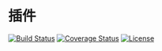 # 插件

[![Build Status](https://img.shields.io/travis/miaoxing/plugin/master.svg?style=flat-square)](https://travis-ci.org/miaoxing/plugin)
[![Coverage Status](https://img.shields.io/coveralls/miaoxing/plugin.svg?style=flat-square)](https://coveralls.io/r/miaoxing/plugin?branch=master)
[![License](http://img.shields.io/badge/license-MIT-brightgreen.svg?style=flat-square)](http://www.opensource.org/licenses/MIT)
